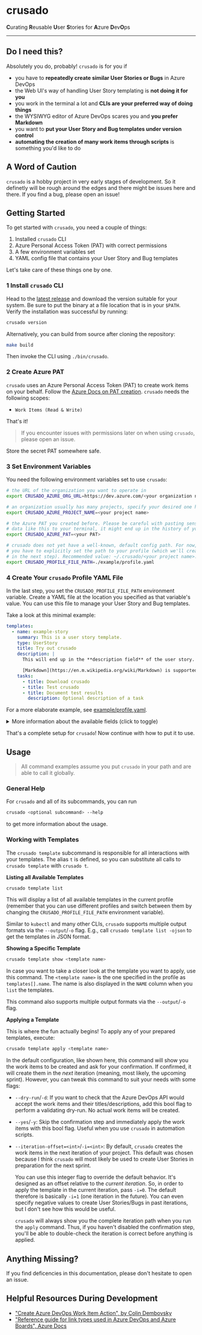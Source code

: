 # crusado

**C**urating **R**eusable **U**ser **S**tories for **A**zure **D**ev**O**ps

***

## Do I need this?

Absolutely you do, probably! `crusado` is for you if

* you have to **repeatedly create similar User Stories or Bugs** in Azure DevOps
* the Web UI's way of handling User Story templating is **not doing it for you**
* you work in the terminal a lot and **CLIs are your preferred way of doing things**
* the WYSIWYG editor of Azure DevOps scares you and **you prefer Markdown**
* you want to **put your User Story and Bug templates under version control**
* **automating the creation of many work items through scripts** is something you'd
  like to do

## A Word of Caution

`crusado` is a hobby project in very early stages of development. So it
definetly will be rough around the edges and there might be issues here and
there. If you find a bug, please open an issue!

## Getting Started

To get started with `crusado`, you need a couple of things:

1. Installed `crusado` CLI
1. Azure Personal Access Token (PAT) with correct permissions
1. A few environment variables set
1. YAML config file that contains your User Story and Bug templates

Let's take care of these things one by one.

### 1 Install `crusado` CLI

Head to the [latest release](https://github.com/SimonKienzler/crusado/releases)
and download the version suitable for your system. Be sure to put the binary at
a file location that is in your `$PATH`. Verify the installation was successful
by running:

```sh
crusado version
```

Alternatively, you can build from source after cloning the repository:

```sh
make build
```

Then invoke the CLI using `./bin/crusado`.

### 2 Create Azure PAT

`crusado` uses an Azure Personal Access Token (PAT) to create work items on your
behalf. Follow the [Azure Docs on PAT
creation](https://learn.microsoft.com/en-us/azure/devops/organizations/accounts/use-personal-access-tokens-to-authenticate).
`crusado` needs the following scopes:

* `Work Items (Read & Write)`

That's it!

> If you encounter issues with permissions later on when using `crusado`, please
> open an issue.

Store the secret PAT somewhere safe.

### 3 Set Environment Variables

You need the following environment variables set to use `crusado`:

```sh
# the URL of the organization you want to operate in
export CRUSADO_AZURE_ORG_URL=https://dev.azure.com/<your organization name>

# an organization usually has many projects, specify your desired one here
export CRUSADO_AZURE_PROJECT_NAME=<your project name>

# the Azure PAT you created before. Please be careful with pasting sensitive
# data like this to your terminal, it might end up in the history of your shell
export CRUSADO_AZURE_PAT=<your PAT>

# crusado does not yet have a well-known, default config path. For now,
# you have to explicitly set the path to your profile (which we'll create
# in the next step). Recommended value: ~/.crusado/<your project name>.yaml
export CRUSADO_PROFILE_FILE_PATH=./example/profile.yaml
```

### 4 Create Your `crusado` Profile YAML File

In the last step, you set the `CRUSADO_PROFILE_FILE_PATH` environment variable.
Create a YAML file at the location you specified as that variable's value. You
can use this file to manage your User Story and Bug templates.

Take a look at this minimal example:

```yaml
templates:
  - name: example-story
    summary: This is a user story template.
    type: UserStory
    title: Try out crusado
    description: |
      This will end up in the **description field** of the user story.

      [Markdown](https://en.m.wikipedia.org/wiki/Markdown) is supported!
    tasks:
      - title: Download crusado
      - title: Test crusado
      - title: Document test results
        description: Optional description of a task
```

For a more elaborate example, see [example/profile.yaml](./example/profile.yaml).

<details>
  <summary>More information about the available fields (click to toggle)</summary>
  
  * `name`: The profile name is somewhat optional at the moment. `crusado` aims
    to support multiple profiles at some point. This will allow you to keep
    templates for different organizations and projects in seperate files and
    quickly switch between profiles using a `crusado` subcommand. For now, this
    field has no influence on your `crusado` usage.
  * `templates`: A list of all the templates within this profile.
    * `name`: The name of the template within the context of `crusado`. This is
      the name you call in the `crusado template` subcommands to address this
      template. So chose a short and concise one! This is _not_ the name of the
      resulting User Story/Bug (that would be `title`).
    * `summary`: A short summary of the template within the context of
      `crusado`. This summary will not end up in the resulting User Story/Bug,
      but instead is used during `crusado template list` to give you a little
      more context on what the template contains. Use this field in whatever way
      supports your workflow best.
    * `type`: One of [`UserStory`, `Bug`]. Available options might be extended
      in the future.
    * `title`: This is the title of the resulting User Story/Bug in Azure DevOps
      once the template is applied.
    * `description`: This is the title of the resulting User Story/ the Repro
      Steps of the resulting Bug in Azure DevOps once the template is applied.
      You can use multi-line YAML strings and sprinkle some Markdown in there.
      (No guarantuee that Azure DevOps will accept all resulting HTML, but in my
      tests, most standard Markdown worked.)
    * `tasks`: The tasks to create as children of the User Story/Bug. Can be
      left empty if your template doesn't need subtasks.
      * `title`: Like `templates[].title`, the title of the resulting task in
        Azure Devops.
      * `description`: Like `templates[].description`, the description of the
        resulting task in Azure Devops. You can leave this empty.
</details>

That's a complete setup for `crusado`! Now continue with how to put it to use.

## Usage

> All command examples assume you put `crusado` in your path and are able to
> call it globally.

### General Help

For `crusado` and all of its subcommands, you can run

```sh
crusado <optional subcommand> --help
```

to get more information about the usage.

### Working with Templates

The `crusado template` subcommand is responsible for all interactions with your
templates. The alias `t` is defined, so you can substitute all calls to
`crusado template` with `crusado t`.

**Listing all Available Templates**

```sh
crusado template list
```

This will display a list of all available templates in the current profile
(remember that you can use different profiles and switch between them by
changing the `CRUSADO_PROFILE_FILE_PATH` environment variable).

Similar to `kubectl` and many other CLIs, `crusado` supports multiple output
formats via the `--output`/`-o` flag. E.g., call `crusado template list -ojson`
to get the templates in JSON format.

**Showing a Specific Template**

```sh
crusado template show <template name>
```

In case you want to take a closer look at the template you want to apply, use
this command. The `<template name>` is the one specified in the profile as
`templates[].name`. The name is also displayed in the `NAME` column when you
`list` the templates. 

This command also supports multiple output formats via the `--output`/`-o` flag.

**Applying a Template**

This is where the fun actually begins! To apply any of your prepared templates,
execute:

```sh
crusado template apply <template name>
```

In the default configuration, like shown here, this command will show you the
work items to be created and ask for your confirmation. If confirmed, it will
create them in the _next_ iteration (meaning, most likely, the upcoming sprint).
However, you can tweak this command to suit your needs with some flags:

* `--dry-run`/`-d`: If you want to check that the Azure DevOps API would accept
  the work items and their titles/descriptions, add this bool flag to perform a
  validating dry-run. No actual work items will be created.
* `--yes`/`-y`: Skip the confirmation step and immediately apply the work items
  with this bool flag. Useful when you use `crusado` in automation scripts.
* `--iteration-offset=<int>`/`-i=<int>`: By default, `crusado` creates the work
  items in the next iteration of your project. This default was chosen because I
  think `crusado` will most likely be used to create User Stories in preparation
  for the next sprint.

  You can use this integer flag to override the default behavior. It's designed
  as an offset relative to the _current iteration_. So, in order to apply the
  template in the current iteration, pass `-i=0`. The default therefore is
  basically `-i=1` (one iteration in the future). You can even specify negative
  values to create User Stories/Bugs in past iterations, but I don't see how
  this would be useful.

  `crusado` will always show you the complete iteration path when you run the
  `apply` command. Thus, if you haven't disabled the confirmation step, you'll
  be able to double-check the iteration is correct before anything is applied.

## Anything Missing?

If you find deficencies in this documentation, please don't hesitate to open an
issue.

## Helpful Resources During Development

* ["Create Azure DevOps Work Item Action", by Colin Dembovsky](https://colinsalmcorner.com/azdo-create-work-item-action/)
* ["Reference guide for link types used in Azure DevOps and Azure Boards", Azure Docs](https://learn.microsoft.com/en-us/azure/devops/boards/queries/link-type-reference?view=azure-devops)
